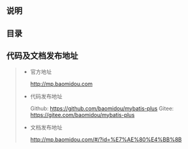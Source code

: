 ## 说明

## 目录

## 代码及文档发布地址

> - 官方地址
>
>   http://mp.baomidou.com
>
> - 代码发布地址
>
>   Github: https://github.com/baomidou/mybatis-plus
>   Gitee: https://gitee.com/baomidou/mybatis-plus
>
> - 文档发布地址
>
>   http://mp.baomidou.com/#/?id=%E7%AE%80%E4%BB%8B